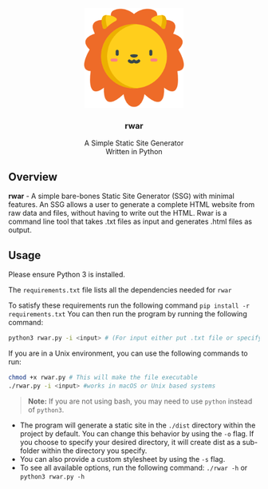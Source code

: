<!-- PROJECT LOGO -->
<br />
<div align="center">

  <img src="./logo/lion.png" alt="Logo" width="200" height="200">

<h3 align="center">rwar</h3>
  <p align="center">
    A Simple Static Site Generator  <br> Written in Python
    <br />
    </a>
  </p>
</div>

## Overview

__rwar__ - A simple bare-bones Static Site Generator (SSG) with minimal features. An SSG allows a user to generate a complete HTML website from raw data and files, without having to write out the HTML. Rwar is a command line tool that takes .txt files as input and generates .html files as output.

## Usage

Please ensure Python 3 is installed.

The `requirements.txt` file lists all the dependencies needed for `rwar`

To satisfy these requirements run the following command `pip install -r requirements.txt`
 You can then run the program by running the following command:

```bash
python3 rwar.py -i <input> # (For input either put .txt file or specify the directory containing txt files)
```

If you are in a Unix environment, you can use the following commands to run:

```bash
chmod +x rwar.py # This will make the file executable
./rwar.py -i <input> #works in macOS or Unix based systems
```

> **Note:** If you are not using bash, you may need to use `python` instead of `python3`.

- The program will generate a static site in the `./dist` directory within the project by default. You can change this behavior by using the `-o` flag. If you choose to specify your desired directory, it will create dist as a sub-folder within the directory you specify.
- You can also provide a custom stylesheet by using the `-s` flag.
- To see all available options, run the following command: `./rwar -h` or `python3 rwar.py -h`
